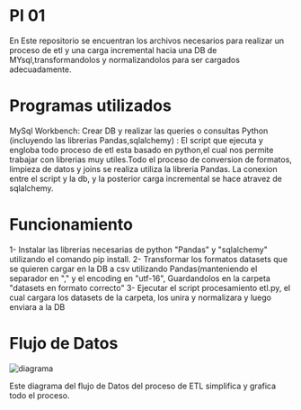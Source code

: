 # PI 01

En Este repositorio se encuentran los archivos necesarios para realizar un proceso de etl y una carga incremental hacia una DB de MYsql,transformandolos y normalizandolos para ser cargados adecuadamente.


# Programas utilizados 

MySql Workbench: Crear DB y realizar las queries o consultas
Python (incluyendo las librerias Pandas,sqlalchemy) : El script que ejecuta y engloba todo proceso de etl esta basado en python,el cual nos permite trabajar con librerias muy utiles.Todo el proceso de conversion de formatos, limpieza de datos y joins se realiza utiliza la libreria Pandas. La conexion entre el script y la db, y la posterior carga incremental se hace atravez de sqlalchemy.


# Funcionamiento 

1- Instalar las librerias necesarias de python "Pandas" y "sqlalchemy" utilizando el comando pip install.
2- Transformar los formatos datasets que se quieren cargar en la DB a csv utilizando Pandas(manteniendo el separador en "," y el encoding en "utf-16", Guardandolos en la carpeta "datasets en formato correcto"
3- Ejecutar el script procesamiento etl.py, el cual cargara los datasets de la carpeta, los unira y normalizara y luego enviara a la DB

# Flujo de Datos

![diagrama](https://user-images.githubusercontent.com/101259382/198390930-fd97fc77-81b1-49ae-b988-17f8a7ef71ea.jpg)


Este diagrama del flujo de Datos del proceso de ETL simplifica y grafica todo el proceso.
